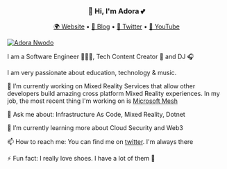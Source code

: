 <h3 align="center">👋 Hi, I'm Adora 💕</h3>
<p align="center">
  <a href="https://adoranwodo.com">🌍 Website</a> • 
  <a href="https://adorahack.com">📖 Blog</a> • 
  <a href="https://twitter.com/adoranwodo">📱 Twitter</a> • 
  <a href="https://youtube.com/c/adorahack">📼 YouTube</a>
</p>

[![Adora Nwodo](https://adoranwodo.com/profile.jpg)](https://www.adoranwodo.com)

I am a Software Engineer 👩🏽‍💻, Tech Content Creator 🚀 and DJ 🎧 

I am very passionate about education, technology & music.


🔭 I’m currently working on Mixed Reality Services that allow other developers build amazing cross platform Mixed Reality experiences. In my job, the most recent thing I'm working on is [Microsoft Mesh](https://www.microsoft.com/en-us/mesh)

💬 Ask me about: Infrastructure As Code, Mixed Reality, Dotnet

🌱 I’m currently learning more about Cloud Security and Web3

📫 How to reach me: You can find me on [twitter](https://twitter.com/AdoraNwodo). I'm always there

⚡ Fun fact: I really love shoes. I have a lot of them 👠

<!--
**AdoraNwodo/AdoraNwodo** is a ✨ _special_ ✨ repository because its `README.md` (this file) appears on your GitHub profile.

Here are some ideas to get you started:

- 🔭 I’m currently working on ...
- 🌱 I’m currently learning ...
- 👯 I’m looking to collaborate on ...
- 🤔 I’m looking for help with ...
- 💬 Ask me about ...
- 📫 How to reach me: ...
- 😄 Pronouns: ...
- ⚡ Fun fact: ...
-->
